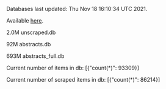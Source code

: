 Databases last updated: Thu Nov 18 16:10:34 UTC 2021. 

Available [here](https://github.com/cbeauhilton/ash-db/releases).

2.0M	unscraped.db

92M	abstracts.db

693M	abstracts_full.db

Current number of items in db:
[{"count(*)": 93309}]

Current number of scraped items in db:
[{"count(*)": 86214}]

